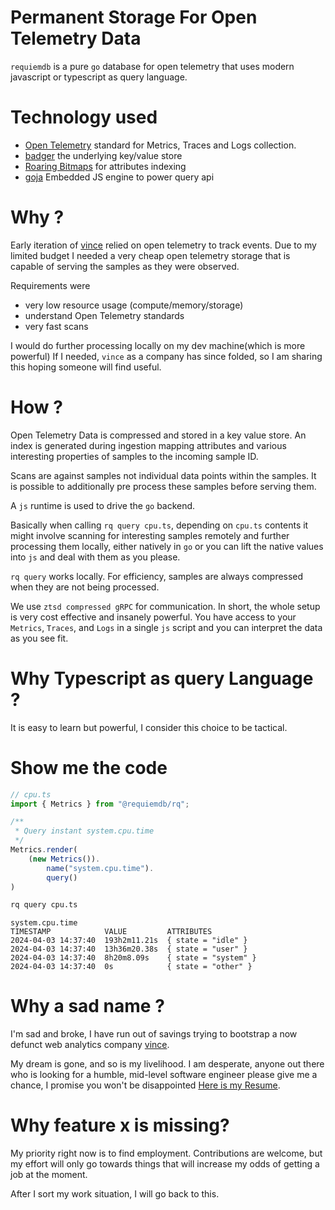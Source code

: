 # Permanent Storage For Open Telemetry Data

 `requiemdb` is a pure `go` database for open telemetry that uses modern
javascript or typescript as query language.


# Technology used

- [Open Telemetry](https://github.com/open-telemetry) standard for Metrics, Traces and Logs collection.
- [badger](https://github.com/dgraph-io/badger) the underlying key/value store
- [Roaring Bitmaps](https://github.com/RoaringBitmap/roaring) for attributes indexing
- [goja](https://github.com/dop251/goja) Embedded JS engine to power query api

# Why ?

Early iteration of [vince](https://www.vinceanalytics.com/) relied on open telemetry to track events. Due to my limited
budget I needed a very cheap open telemetry storage that is capable of serving the samples as 
they were observed.

Requirements were

 - very low resource usage (compute/memory/storage)
 - understand Open Telemetry standards
 - very fast scans

I would do further processing locally on my dev machine(which is more powerful) If I needed,
`vince` as a company has since folded, so I am sharing this hoping someone will find useful.

# How ?

Open Telemetry Data is compressed and stored in a key value store. An index is
generated during ingestion mapping attributes and various interesting properties 
of samples to the incoming sample ID.

Scans are against samples not individual data points within the samples. It is
possible to additionally pre process these samples before serving them.

A `js` runtime is used to drive the `go` backend.

Basically when  calling   `rq query cpu.ts`,  depending on `cpu.ts` contents it might involve scanning for 
interesting samples remotely and further processing them locally, either natively in `go` or you can
lift the native values into `js` and deal with them as you please.

`rq query` works locally. For efficiency,  samples are always compressed
when they are not being processed.

We use `ztsd compressed gRPC` for communication. In short, the whole setup is
very cost effective and insanely powerful. You have access to your `Metrics`, `Traces`,
 and `Logs` in a single `js` script and you can interpret the data as you see fit.


# Why Typescript as query Language ?

It is easy to learn but powerful, I consider this choice to be tactical. 


# Show me the code 

```ts
// cpu.ts
import { Metrics } from "@requiemdb/rq";

/**
 * Query instant system.cpu.time
 */
Metrics.render(
    (new Metrics()).
        name("system.cpu.time").
        query()
)
```

```bash
rq query cpu.ts
```
```
system.cpu.time
TIMESTAMP            VALUE         ATTRIBUTES            
2024-04-03 14:37:40  193h2m11.21s  { state = "idle" }    
2024-04-03 14:37:40  13h36m20.38s  { state = "user" }    
2024-04-03 14:37:40  8h20m8.09s    { state = "system" }  
2024-04-03 14:37:40  0s            { state = "other" }   
```

# Why a sad name ?

I'm sad and broke, I have run out of savings trying to bootstrap a now defunct web analytics company
[vince](https://github.com/vinceanalytics/vince).

My dream is gone, and so is my livelihood. I am desperate, anyone out there who
is looking for a humble, mid-level software engineer please give me a chance, I promise
you won't be disappointed [Here is my Resume](https://github.com/gernest/resume).



# Why feature x is missing?

My priority right now is to find employment. Contributions are welcome, but my effort will only  go towards things that will increase my odds of getting a job at the moment.

After I sort my work situation, I will go back to this.


